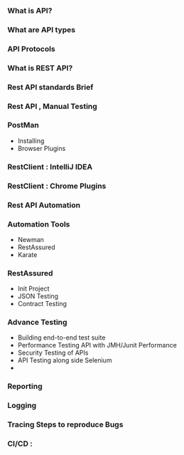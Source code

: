 ### What is API?

### What are API types

### API Protocols 

### What is REST API?

### Rest API standards Brief

### Rest API , Manual Testing

### PostMan
- Installing
- Browser Plugins 

### RestClient : IntelliJ IDEA

### RestClient : Chrome Plugins

### Rest API Automation 

### Automation Tools 
- Newman
- RestAssured
- Karate

### RestAssured 
- Init Project 
- JSON Testing 
- Contract Testing 

### Advance Testing
- Building end-to-end test suite
- Performance Testing API with JMH/Junit Performance 
- Security Testing of APIs
- API Testing along side Selenium 
-

### Reporting 

### Logging 

### Tracing Steps to reproduce Bugs

### CI/CD :
